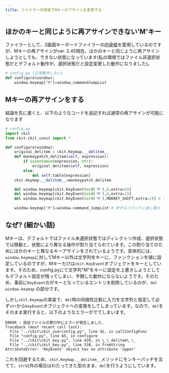 ```yaml
---
title: ファイラー内骨格でMキーのアサインを変更する
---
```


## ほかのキーと同じように再アサインできない'M'キー

ファイラーとして、2画面キーボードファイラーの[内骨格](https://sites.google.com/site/craftware/cfiler)を愛用しているのですが、Mキーの再アサインがver. 2.45現在、ほかのキーと同じように再アサインしようとしても、できない状態になっています(私の環境ではファイル非選択状態だとデフォルト動作が、選択状態だと設定変更した動作になりました)。

```python
# config.py (正常動作しない)
def configure(window):
    window.keymap["M"]=window_commandJumpList
```

## Mキーの再アサインをする

結論を先に書くと、以下のようなコードを追記すれば通常の再アサインが可能になります

```python 
# config.py
import ckit
from ckit.ckit_const import *

def configure(window):
    original_delitem = ckit.Keymap.__delitem__
    def monkeypatch_delitem(self, expression):
        if isinstance(expression, str):
            original_delitem(self, expression)
        else:
            del self.table[expression]
    ckit.Keymap.__delitem__=monkeypatch_delitem

    del window.keymap[ckit.KeyEvent(ord('M'),0,extra=0)]
    del window.keymap[ckit.KeyEvent(ord('M'),0,extra=1)]
    del window.keymap[ckit.KeyEvent(ord('M'),MODKEY_SHIFT,extra=1)] # S-Mも変えたい場合は必要
    
    window.keymap["M"]=window.command_JumpList # 好きなコマンドに差し替え
```

## なぜ? (細かい話)

Mキーは、デフォルトではファイル未選択状態ではディレクトリ作成、選択状態では移動と、状態により異なる操作が割り当てられています。この割り当てのためにほかのキーと異なるキーアサインをされているようです。具体的には、`window.keymap`に対してMキー以外は文字列をキーに、ファンクションを値に設定しているのですが、Mキーだけは`ckit.KeyEvent`オブジェクトをキーとしています。そのため、config.pyにて文字列"M"をキーに設定を上書きしようとしてもデフォルト設定が残ってしまい、予期した動作にならないようです。そのため、事前に`KeyEvent`のがキーとなっているエントリを削除しているのが、`del window.keymap` の部分です。

しかし`ckit.Keymap`の実装で、`del`時の同値性比較に入力を文字列と仮定して必ず`str`から`KeyEvent`オブジェクトへの変換をしてしまっています。なので、`del`をそのまま実行すると、以下のようなエラーがでてしまいます。

```
ERROR : 設定ファイルの実行中にエラーが発生しました.
Traceback (most recent call last):
  File "../ckit\ckit_userconfig.py", line 42, in callConfigFunc
  File "config.py", line 65, in configure
  File "../ckit\ckit_key.py", line 439, in \_\_delitem\_\_
  File "../ckit\ckit_key.py", line 338, in fromString
AttributeError: 'KeyEvent' object has no attribute 'upper'
```

これを回避するため、`ckit.Keymap.__delitem__`メソッドにモンキーパッチを当てて、`str`以外の場合はわたってきた型のまま、`del`を行うようにしています。